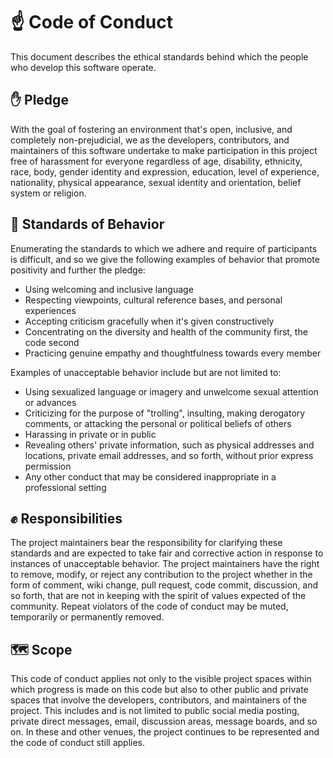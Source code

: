 # ☝️ Code of Conduct

This document describes the ethical standards behind which the people who develop this software operate.


## ✋ Pledge

With the goal of fostering an environment that's open, inclusive, and completely non-prejudicial, we as the developers, contributors, and maintainers of this software undertake to make participation in this project free of harassment for everyone regardless of age, disability, ethnicity, race, body, gender identity and expression, education, level of experience, nationality, physical appearance, sexual identity and orientation, belief system or religion.


## 📖 Standards of Behavior

Enumerating the standards to which we adhere and require of participants is difficult, and so we give the following examples of behavior that promote positivity and further the pledge:

-   Using welcoming and inclusive language
-   Respecting viewpoints, cultural reference bases, and personal experiences
-   Accepting criticism gracefully when it's given constructively
-   Concentrating on the diversity and health of the community first, the code second
-   Practicing genuine empathy and thoughtfulness towards every member

Examples of unacceptable behavior include but are not limited to:

-   Using sexualized language or imagery and unwelcome sexual attention or advances
-   Criticizing for the purpose of "trolling", insulting, making derogatory comments, or attacking the personal or political beliefs of others
-   Harassing in private or in public
-   Revealing others' private information, such as physical addresses and locations, private email addresses, and so forth, without prior express permission
-   Any other conduct that may be considered inappropriate in a professional setting


## ✊ Responsibilities

The project maintainers bear the responsibility for clarifying these standards and are expected to take fair and corrective action in response to instances of unacceptable behavior. The project maintainers have the right to remove, modify, or reject any contribution to the project whether in the form of comment, wiki change, pull request, code commit, discussion, and so forth, that are not in keeping with the spirit of values expected of the community. Repeat violators of the code of conduct may be muted, temporarily or permanently removed.


## 🗺 Scope

This code of conduct applies not only to the visible project spaces within which progress is made on this code but also to other public and private spaces that involve the developers, contributors, and maintainers of the project. This includes and is not limited to public social media posting, private direct messages, email, discussion areas, message boards, and so on. In these and other venues, the project continues to be represented and the code of conduct still applies.

